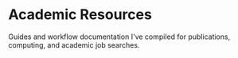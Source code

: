 # Academic Resources
Guides and workflow documentation I've compiled for publications, computing, and academic job searches.
